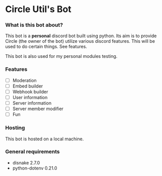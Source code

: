 # Circle Util's Bot

### What is this bot about?
This bot is a **personal** discord bot built using python. Its aim is to provide Circle (the owner of the bot) utilize various discord features. This will be used to do certain things. See features.

This bot is also used for my personal modules testing.

### Features
- [ ] Moderation
- [ ] Embed builder
- [ ] Webhook builder
- [ ] User information
- [ ] Server information
- [ ] Server member modifier
- [ ] Fun

### Hosting
This bot is hosted on a local machine.

### General requirements
- disnake 2.7.0
- python-dotenv 0.21.0